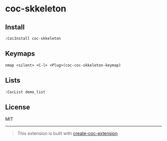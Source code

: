 # coc-skkeleton



## Install

`:CocInstall coc-skkeleton`

## Keymaps

`nmap <silent> <C-l> <Plug>(coc-coc-skkeleton-keymap)`

## Lists

`:CocList demo_list`

## License

MIT

---

> This extension is built with [create-coc-extension](https://github.com/fannheyward/create-coc-extension)
